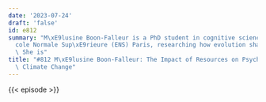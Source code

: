 ```yaml
---
date: '2023-07-24'
draft: 'false'
id: e812
summary: "M\xE9lusine Boon-Falleur is a PhD student in cognitive sciences at the \xC9\
  cole Normale Sup\xE9rieure (ENS) Paris, researching how evolution shaped our brain.\
  \ She is"
title: "#812 M\xE9lusine Boon-Falleur: The Impact of Resources on Psychology, and\
  \ Climate Change"
---
```

{{< episode >}}
